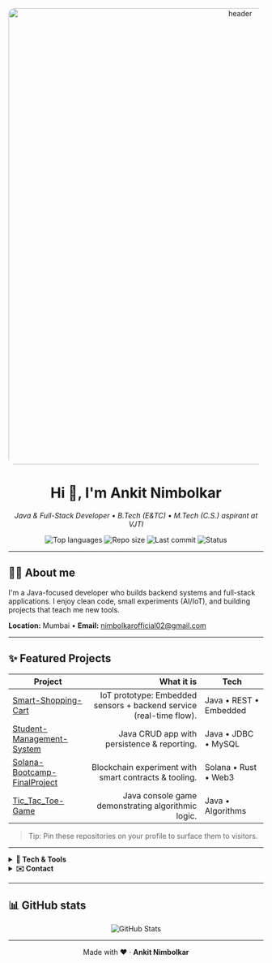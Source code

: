 <!-- GitHub-friendly README for AnkitNimbolkar -->
<p align="center">
  <img src="./profile-header.gif" alt="header" width="900" style="max-width:100%; border-radius:12px" />
</p>

<h1 align="center">Hi 👋, I'm <strong>Ankit Nimbolkar</strong></h1>
<p align="center"><em>Java & Full-Stack Developer • B.Tech (E&TC) • M.Tech (C.S.) aspirant at VJTI</em></p>

<p align="center">
  <img alt="Top languages" src="https://img.shields.io/github/languages/top/AnkitNimbolkar?logo=github" />
  <img alt="Repo size" src="https://img.shields.io/github/repo-size/AnkitNimbolkar/AnkitNimbolkar" />
  <img alt="Last commit" src="https://img.shields.io/github/last-commit/AnkitNimbolkar/AnkitNimbolkar" />
  <img alt="Status" src="https://img.shields.io/badge/Status-Open%20to%20opportunities-green" />
</p>

---

## 👨‍💻 About me
I'm a Java-focused developer who builds backend systems and full-stack applications. I enjoy clean code, small experiments (AI/IoT), and building projects that teach me new tools.

**Location:** Mumbai • **Email:** [nimbolkarofficial02@gmail.com](mailto:nimbolkarofficial02@gmail.com)

---

## ✨ Featured Projects

| Project | What it is | Tech |
|---|---:|---|
| [Smart-Shopping-Cart](https://github.com/AnkitNimbolkar/Smart-Shopping-Cart) | IoT prototype: Embedded sensors + backend service (real-time flow). | Java • REST • Embedded |
| [Student-Management-System](https://github.com/AnkitNimbolkar/Student-Management-System) | Java CRUD app with persistence & reporting. | Java • JDBC • MySQL |
| [Solana-Bootcamp-FinalProject](https://github.com/AnkitNimbolkar/Solana-Bootcamp-FinalProject) | Blockchain experiment with smart contracts & tooling. | Solana • Rust • Web3 |
| [Tic_Tac_Toe-Game](https://github.com/AnkitNimbolkar/Tic_Tac_Toe-Game) | Java console game demonstrating algorithmic logic. | Java • Algorithms |

> Tip: Pin these repositories on your profile to surface them to visitors.

---

<details>
  <summary><strong>🧰 Tech & Tools</strong></summary>

Java • Spring Boot • React • Node.js • JavaScript • HTML/CSS • PostgreSQL • MySQL • Git • Docker (learning) • OpenAI API

</details>

<details>
  <summary><strong>✉️ Contact</strong></summary>

- Email: [nimbolkarofficial02@gmail.com](mailto:nimbolkarofficial02@gmail.com)  
- LinkedIn: https://www.linkedin.com/in/ankitnimbolkar

</details>

---

## 📊 GitHub stats
<p align="center">
  <img src="https://github-readme-stats.vercel.app/api?username=AnkitNimbolkar&show_icons=true&count_private=true&hide_border=true" alt="GitHub Stats" />
</p>

---

<p align="center">Made with ❤️ · <strong>Ankit Nimbolkar</strong></p>
